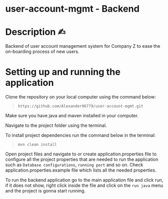 # user-account-mgmt - Backend

# Description ✍︎
Backend of user account management system for Company Z to ease the on-boarding process of 
new users.

# Setting up and running the application

Clone the repository on your local computer using the command below:

> `https://github.com/Alexander96779/user-account-mgmt.git`

Make sure you have java and maven installed in your computer.

Navigate to the project folder using the terminal.

To install project dependencies run the command below in the terminal:

> `mvn clean install`

Open project files and navigate to or create application.properties file to configure
all the project properties that are needed to run the application such as `Database configurations`, `running port` and so on. Check application.properties.example file which lists all the needed properties.

To run the backend application go to the main application file and click run, if it does not show, right click inside the file and click on the `run java` menu and the project is gonna start running.
